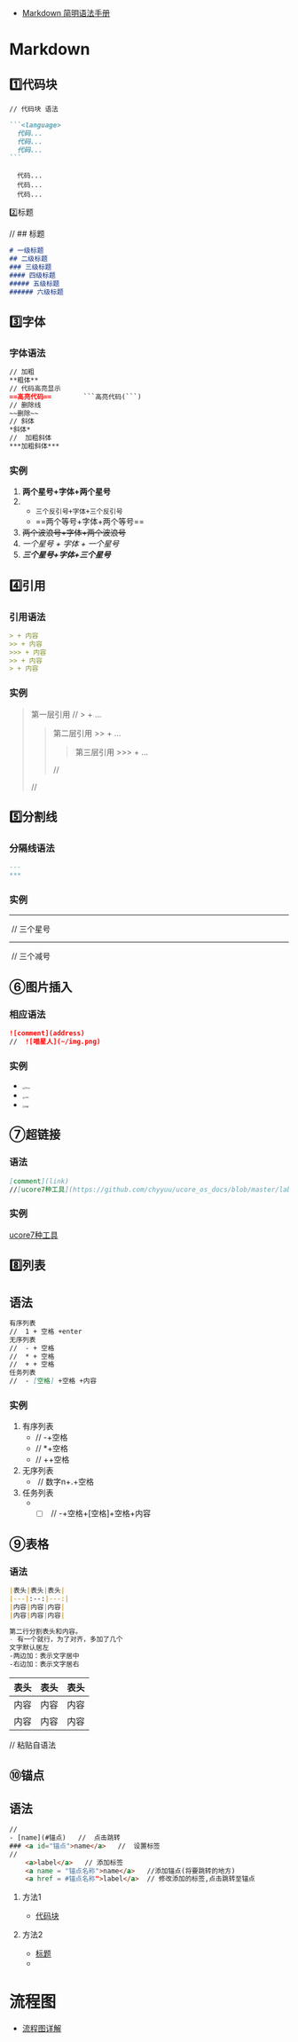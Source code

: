 - [Markdown 简明语法手册](https://www.zybuluo.com/mdeditor?url=https://www.zybuluo.com/static/editor/md-help.markdown#)


#  Markdown

##  <a id = "1">1️⃣代码块</a>

````markdown
// 代码块 语法

```<language>
  代码...
  代码...
  代码...
```
````

```<language>
  代码...
  代码...
  代码...
```

<a name = "1">2️⃣标题</a>

// ##  标题  

```markdown
# 一级标题
## 二级标题
### 三级标题
#### 四级标题
##### 五级标题
###### 六级标题
```

##  3️⃣字体

###  字体语法

```markdown
// 加粗
**粗体**
// 代码高亮显示
==高亮代码==        ```高亮代码(```)
// 删除线 
~~删除~~ 
// 斜体
*斜体*
//	加粗斜体
***加粗斜体***
```

###   实例

1. **两个星号+字体+两个星号**
2. 
   - ```三个反引号+字体+三个反引号```
   - ==两个等号+字体+两个等号==
3. ~~两个波浪号+字体+两个波浪号~~
4. *一个星号 + 字体 + 一个星号*
4. ***三个星号+字体+三个星号***

##  4️⃣引用

 ### 引用语法

```markdown
> + 内容
>> + 内容
>>> + 内容
>> + 内容
> + 内容
```

###  实例

> 第一层引用	//    > +  ...
>
> > 第二层引用	>> + ...
> >
> > > 第三层引用   >>> + ...
> >
> > //
>
> //



##  5️⃣分割线

###  分隔线语法

```markdown
--- 
***
```

###  实例

***

​	//	三个星号

---

​	//	三个减号

##  ⑥图片插入

###  相应语法

```markdown
![comment](address)
//	![喵星人](~/img.png)
```

###  实例

- <img src="C:\Users\AClockworkOrange\Desktop\Pictures\微信图片_20220214092640.jpg" alt="China" style="zoom:25%;" />
- <img src="C:\Users\AClockworkOrange\Desktop\Pictures\QQ图片20210308154423.jpg" alt="Jerk" style="zoom:25%;" />
- <img src="https://gss0.baidu.com/-fo3dSag_xI4khGko9WTAnF6hhy/zhidao/pic/item/08f790529822720e329623bc76cb0a46f21fab18.jpg" alt="李健" style="zoom:25%;" />

##  ⑦超链接

###  语法

```markdown
[comment](link)
//[ucore7种工具](https://github.com/chyyuu/ucore_os_docs/blob/master/lab0/lab0_ref_ucore-tools.md)

```

###  实例

[ucore7种工具](https://github.com/chyyuu/ucore_os_docs/blob/master/lab0/lab0_ref_ucore-tools.md)

##  8️⃣列表

## 语法

```markdown
有序列表
//	1 + 空格 +enter
无序列表
//	- + 空格
// 	* + 空格
//  + + 空格
任务列表
//	- [空格] +空格 +内容
```

###  实例

1. 有序列表
   - //	-+空格
   - //    *+空格
   - //    ++空格
2. 无序列表
   - ​	//	数字n+.+空格
3. 任务列表
   - - [ ] ​	//	-+空格+[空格]+空格+内容

##  ⑨表格

###  语法

```markdown
|表头|表头|表头|
|---|:--:|---:|
|内容|内容|内容|
|内容|内容|内容|

第二行分割表头和内容。
- 有一个就行，为了对齐，多加了几个
文字默认居左
-两边加：表示文字居中
-右边加：表示文字居右
```

| 表头 | 表头 | 表头 |
| ---- | :--: | ---: |
| 内容 | 内容 | 内容 |
| 内容 | 内容 | 内容 |

//  粘贴自语法



##  ⑩锚点

##  语法

```html
//
- [name](#锚点)   //  点击跳转 
### <a id="锚点">name</a>   //  设置标签
//	
	<a>label</a>   // 添加标签
	<a name = "锚点名称">name</a>	//添加锚点(将要跳转的地方)
	<a href = #锚点名称">label</a> 	// 修改添加的标签,点击跳转至锚点
```

1. 方法1

   - [代码块](#1)

2. 方法2

   - <a href= "#1">标题</a>
   - 

   

#  流程图

+ [流程图详解](https://blog.csdn.net/suoxd123/article/details/84992282?ops_request_misc=%257B%2522request%255Fid%2522%253A%2522164592907916780366538270%2522%252C%2522scm%2522%253A%252220140713.130102334..%2522%257D&request_id=164592907916780366538270&biz_id=0&utm_medium=distribute.pc_search_result.none-task-blog-2~all~top_ulrmf~default~default-3-84992282.pc_search_insert_ulrmf&utm_term=markdown+%E6%B5%81%E7%A8%8B%E5%9B%BE&spm=1018.2226.3001.4187)
